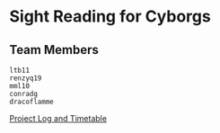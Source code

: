 Sight Reading for Cyborgs=========================## Team Members    ltb11    renzyq19    mml10    conradg    dracoflamme[Project Log and Timetable](https://drive.google.com/?usp=folder&authuser=0#folders/0BwRvR4WbWKIkcDF6UlhENFllYk0)